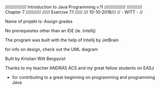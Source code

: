 //////////////   Introduction to Java Programming v.11   //////////////
                //////////  Chapter 7   //////////
                  /////   Exercise 7.1    /////
                        /// 10-10-2018///
                          // - WITT - //


Name of projekt is: Assign grades

No prerequestes other than an IDE (ie. Intellij)

The program was built with the help of Intellij by JetBrain

for info on design, check out the UML diagram

Built by Kristian Witt Bergqvist

Thanks to my teacher ANDRÁS ÁCS and my great fellow students on EASJ
- for contributing to a great beginning on programming and programming Java
